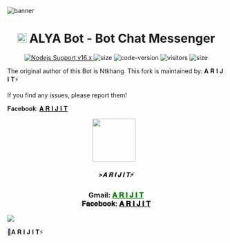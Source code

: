 <img
src="https://i.imgur.com/U4ppUNu.jpeg" alt="banner">

<h1 align="center">
  <img src="https://i.imgur.com/EPgCOnR.jpeg" width="22px" alt="icon">
  ALYA Bot - Bot Chat Messenger
</h1>

<p align="center">
	<a href="https://nodejs.org/dist/v16.20.0">
		<img src="https://img.shields.io/badge/Nodejs%20Support-16.x-brightgreen.svg?style=flat-square" alt="Nodejs Support v16.x">
	</a>
  <img alt="size" src="https://img.shields.io/github/repo-size/ntkhang03/Goat-Bot-V2.svg?style=flat-square&label=size">
  <img alt="code-version" src="https://img.shields.io/badge/dynamic/json?color=brightgreen&label=code%20version&prefix=v&query=%24.version&url=https://github.com/ntkhang03/Goat-Bot-V2/raw/main/package.json&style=flat-square">
  <img alt="visitors" src="https://visitor-badge.laobi.icu/badge?style=flat-square&page_id=ntkhang3.ALYA-Bot-V1.7">
  <img alt="size" src="https://img.shields.io/badge/license-MIT-green?style=flat-square&color=brightgreen">
</p>



The original author of this Bot is Ntkhang. This fork is maintained by: 𝐀 𝐑 𝐈 𝐉 𝐈 𝐓⚡  

If you find any issues, please report them!


𝐅𝐚𝐜𝐞𝐛𝐨𝐨𝐤: <a href="https://fb.com/arijit016" style="color: black;">𝐀 𝐑 𝐈 𝐉 𝐈 𝐓</a></h3></div>

<p align="center"><a href="fb link" target="_blank" rel="noopener noreferrer">
  <img src="https://i.imgur.com/A0Ve0p4.jpeg" width="100" style="margin-right: 10px;"></a>
</p>
<h5 align="center">
>𝐀 𝐑 𝐈 𝐉 𝐈 𝐓⚡
</h5>

 

<div align="center">
			<h3>Gmail:
			<a href="arijitnaha2@gmail.com" style="color: green;">𝐀 𝐑 𝐈 𝐉 𝐈 𝐓 </a>
				<br>
	𝐅𝐚𝐜𝐞𝐛𝐨𝐨𝐤: <a href="https://fb.com/arijit016" style="color: black;">𝐀 𝐑 𝐈 𝐉 𝐈 𝐓</a></h3></div>

<img align="center" src="https://i.imgur.com/pVS6nuV.jpeg"/>


🔹𝐀 𝐑 𝐈 𝐉 𝐈 𝐓⚡
